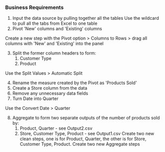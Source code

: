 
### Business Requirements

  1. Input the data source by pulling together all the tables
Use the wildcard to pull all the tabs from Excel to one table
  2. Pivot 'New' columns and 'Existing' columns

Create a new step with the Pivot option > Columns to Rows > drag all columns with 'New' and 'Existing' into the panel

  3. Split the former column headers to form:
     1. Customer Type
     2. Product
   
Use the Split Values > Automatic Split

  4. Rename the measure created by the Pivot as 'Products Sold'
  5. Create a Store column from the data
  6. Remove any unnecessary data fields
  7. Turn Date into Quarter

Use the Convert Date > Quarter

  8. Aggregate to form two separate outputs of the number of products sold by: 
     1. Product, Quarter - see Output2.csv
     2. Store, Customer Type, Product - see Output1.csv
Create two new clean steps, one is for Product, Quarter, the other is for Store, Customer Type, Product. Create two new Aggregate steps 
 
